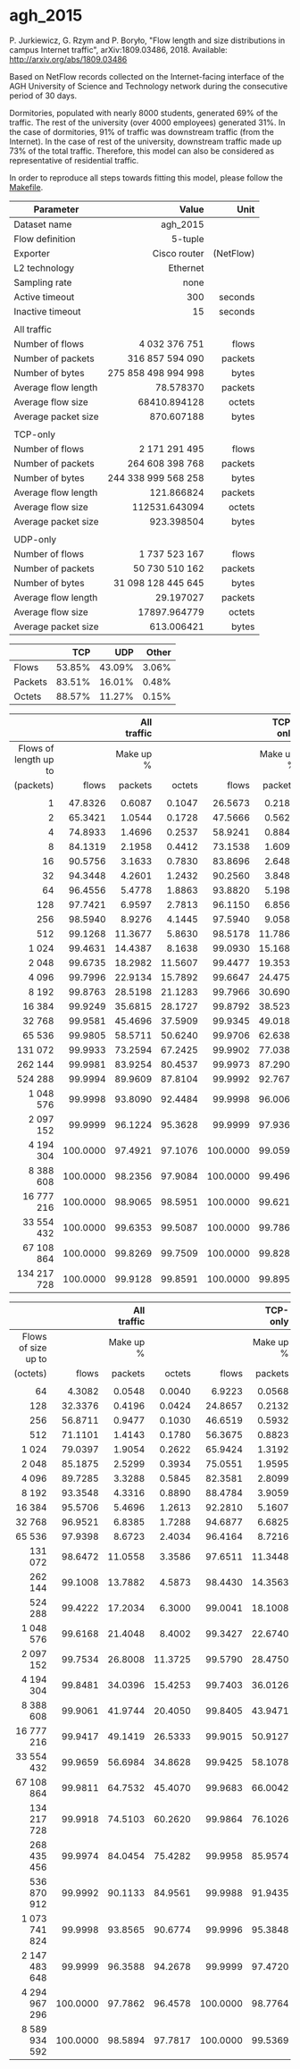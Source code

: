 # agh_2015

P. Jurkiewicz, G. Rzym and P. Boryło, "Flow length and size distributions in campus Internet traffic", arXiv:1809.03486, 2018. Available: http://arxiv.org/abs/1809.03486

Based on NetFlow records collected on the Internet-facing interface of the AGH University of Science and Technology network during the consecutive period of 30 days.

Dormitories, populated with nearly 8000 students, generated 69% of the traffic. The rest of the university (over 4000 employees) generated 31%. In the case of dormitories, 91% of traffic was downstream traffic (from the Internet).
In the case of rest of the university, downstream traffic made up 73% of the total traffic. Therefore, this model can also be considered as representative of residential traffic.

In order to reproduce all steps towards fitting this model, please follow the [Makefile](Makefile).

| Parameter | Value | Unit |
| - | -: | -: |
| Dataset name | agh_2015 | |
| Flow definition | 5-tuple | |
| Exporter | Cisco router | (NetFlow) |
| L2 technology | Ethernet | |
| Sampling rate | none | |
| Active timeout | 300 | seconds |
| Inactive timeout | 15 | seconds|
| | | |
| All traffic | | |
| Number of flows | 4 032 376 751 | flows |
| Number of packets | 316 857 594 090 | packets |
| Number of bytes | 275 858 498 994 998 | bytes |
| Average flow length | 78.578370 | packets |
| Average flow size | 68410.894128 | octets |
| Average packet size | 870.607188 | bytes |
| | | |
| TCP-only | | |
| Number of flows | 2 171 291 495 | flows |
| Number of packets | 264 608 398 768 | packets |
| Number of bytes | 244 338 999 568 258 | bytes |
| Average flow length | 121.866824 | packets |
| Average flow size | 112531.643094 | octets |
| Average packet size | 923.398504 | bytes |
| | | |
| UDP-only | | |
| Number of flows | 1 737 523 167 | flows |
| Number of packets | 50 730 510 162 | packets |
| Number of bytes | 31 098 128 445 645 | bytes |
| Average flow length | 29.197027 | packets |
| Average flow size | 17897.964779 | octets |
| Average packet size | 613.006421 | bytes |

|    | TCP | UDP | Other |
| :- | -:  | -:  | -:    |
| Flows | 53.85% | 43.09% | 3.06% |
| Packets | 83.51% | 16.01% | 0.48% |
| Octets | 88.57% | 11.27% | 0.15% |

| | | All traffic | | | TCP-only | | | UDP-only | |
| -: | -: | -: | -: | -: | -: | -: | -: | -: | -: |
| Flows of length up to | | Make up % | | | Make up % | | | Make up % | |
| (packets) | flows | packets | octets | flows | packets | octets | flows | packets | octets |
| | | | | | | | | | |
| 1 | 47.8326 | 0.6087 | 0.1047              | 26.5673 | 0.2180 | 0.0248    | 72.0893 | 2.4691 | 0.6936 |
| 2 | 65.3421 | 1.0544 | 0.1728              | 47.5666 | 0.5626 | 0.0652    | 85.9202 | 3.4165 | 0.9729 |
| 4 | 74.8933 | 1.4696 | 0.2537              | 58.9241 | 0.8847 | 0.1226    | 93.4510 | 4.2818 | 1.2308 |
| 8 | 84.1319 | 2.1958 | 0.4412              | 73.1538 | 1.6098 | 0.3050    | 96.9092 | 4.9940 | 1.4527 |
| 16 | 90.5756 | 3.1633 | 0.7830             | 83.8696 | 2.6480 | 0.6583    | 98.4129 | 5.5985 | 1.7030 |
| 32 | 94.3448 | 4.2601 | 1.2432             | 90.2560 | 3.8485 | 1.1430    | 99.1112 | 6.1370 | 1.9661 |
| 64 | 96.4556 | 5.4778 | 1.8863             | 93.8820 | 5.1985 | 1.8303    | 99.4607 | 6.6728 | 2.2622 |
| 128 | 97.7421 | 6.9597 | 2.7813            | 96.1150 | 6.8565 | 2.7917    | 99.6457 | 7.2502 | 2.6369 |
| 256 | 98.5940 | 8.9276 | 4.1445            | 97.5940 | 9.0582 | 4.2560    | 99.7673 | 8.0068 | 3.2041 |
| 512 | 99.1268 | 11.3677 | 5.8630           | 98.5178 | 11.7861 | 6.1010   | 99.8428 | 8.9430 | 3.9217 |
| 1 024 | 99.4631 | 14.4387 | 8.1638         | 99.0930 | 15.1682 | 8.5593   | 99.8988 | 10.3430 | 4.9581 |
| 2 048 | 99.6735 | 18.2982 | 11.5607        | 99.4477 | 19.3539 | 12.0957  | 99.9375 | 12.2954 | 7.1653 |
| 4 096 | 99.7996 | 22.9134 | 15.7892        | 99.6647 | 24.4758 | 16.6297  | 99.9562 | 14.1350 | 8.9254 |
| 8 192 | 99.8763 | 28.5198 | 21.1283        | 99.7966 | 30.6908 | 22.3573  | 99.9681 | 16.5167 | 11.1823 |
| 16 384 | 99.9249 | 35.6815 | 28.1727       | 99.8792 | 38.5230 | 29.8534  | 99.9772 | 20.1770 | 14.6856 |
| 32 768 | 99.9581 | 45.4696 | 37.5909       | 99.9345 | 49.0188 | 39.7829  | 99.9849 | 26.3610 | 20.1202 |
| 65 536 | 99.9805 | 58.5711 | 50.6240       | 99.9706 | 62.6382 | 53.3185  | 99.9915 | 36.8420 | 29.2514 |
| 131 072 | 99.9933 | 73.2594 | 67.2425      | 99.9902 | 77.0380 | 70.2250  | 99.9967 | 53.2005 | 43.7028 |
| 262 144 | 99.9981 | 83.9254 | 80.4537      | 99.9973 | 87.2900 | 83.5018  | 99.9988 | 66.2152 | 56.4890 |
| 524 288 | 99.9994 | 89.9609 | 87.8104      | 99.9992 | 92.7675 | 90.5868  | 99.9996 | 75.2048 | 65.9873 |
| 1 048 576 | 99.9998 | 93.8090 | 92.4484    | 99.9998 | 96.0066 | 94.7181  | 99.9999 | 82.2277 | 74.5952 |
| 2 097 152 | 99.9999 | 96.1224 | 95.3628    | 99.9999 | 97.9366 | 97.2627  | 99.9999 | 86.5530 | 80.3917 |
| 4 194 304 | 100.0000 | 97.4921 | 97.1076   | 100.0000 | 99.0591 | 98.8117 | 100.0000 | 89.2491 | 83.6806 |
| 8 388 608 | 100.0000 | 98.2356 | 97.9084   | 100.0000 | 99.4960 | 99.4221 | 100.0000 | 91.6152 | 86.0016 |
| 16 777 216 | 100.0000 | 98.9065 | 98.5951  | 100.0000 | 99.6210 | 99.5394 | 100.0000 | 95.1656 | 91.1591 |
| 33 554 432 | 100.0000 | 99.6353 | 99.5087  | 100.0000 | 99.7861 | 99.6792 | 100.0000 | 98.8951 | 98.2858 |
| 67 108 864 | 100.0000 | 99.8269 | 99.7509  | 100.0000 | 99.8288 | 99.7393 | 100.0000 | 99.8258 | 99.8713 |
| 134 217 728 | 100.0000 | 99.9128 | 99.8591 | 100.0000 | 99.8956 | 99.8409 | 100.0000 | 100.0000 | 100.0000 |

| | | All traffic | | | TCP-only | | | UDP-only | |
| -: | -: | -: | -: | -: | -: | -: | -: | -: | -: |
| Flows of size up to | | Make up % | | | Make up % | | | Make up % | |
| (octets) | flows | packets | octets | flows | packets | octets | flows | packets | octets |
| | | | | | | | | | |
| 64 | 4.3082 | 0.0548 | 0.0040                | 6.9223 | 0.0568 | 0.0039     | 1.1258 | 0.0386 | 0.0040 |
| 128 | 32.3376 | 0.4196 | 0.0424              | 24.8657 | 0.2132 | 0.0168    | 38.9641 | 1.3367 | 0.2140 |
| 256 | 56.8711 | 0.9477 | 0.1030              | 46.6519 | 0.5932 | 0.0486    | 67.4629 | 2.5868 | 0.4897 |
| 512 | 71.1101 | 1.4143 | 0.1780              | 56.3675 | 0.8823 | 0.0812    | 87.9533 | 3.9487 | 0.8905 |
| 1 024 | 79.0397 | 1.9054 | 0.2622            | 65.9424 | 1.3192 | 0.1443    | 94.1627 | 4.6973 | 1.1340 |
| 2 048 | 85.1875 | 2.5299 | 0.3934            | 75.0551 | 1.9595 | 0.2634    | 96.9302 | 5.2317 | 1.3528 |
| 4 096 | 89.7285 | 3.3288 | 0.5845            | 82.3581 | 2.8099 | 0.4505    | 98.2762 | 5.7397 | 1.5681 |
| 8 192 | 93.3548 | 4.3316 | 0.8890            | 88.4784 | 3.9059 | 0.7634    | 99.0219 | 6.2580 | 1.8046 |
| 16 384 | 95.5706 | 5.4696 | 1.2613           | 92.2810 | 5.1607 | 1.1520    | 99.4008 | 6.7929 | 2.0457 |
| 32 768 | 96.9521 | 6.8385 | 1.7288           | 94.6877 | 6.6825 | 1.6473    | 99.5938 | 7.3776 | 2.2938 |
| 65 536 | 97.9398 | 8.6723 | 2.4034           | 96.4164 | 8.7216 | 2.3649    | 99.7202 | 8.1431 | 2.6245 |
| 131 072 | 98.6472 | 11.0558 | 3.3586         | 97.6511 | 11.3448 | 3.3790   | 99.8117 | 9.2470 | 3.0959 |
| 262 144 | 99.1008 | 13.7882 | 4.5873         | 98.4430 | 14.3563 | 4.6832   | 99.8686 | 10.4009 | 3.6807 |
| 524 288 | 99.4222 | 17.2034 | 6.3000         | 99.0041 | 18.1008 | 6.4993   | 99.9084 | 11.9168 | 4.4992 |
| 1 048 576 | 99.6168 | 21.4048 | 8.4002       | 99.3427 | 22.6740 | 8.7190   | 99.9345 | 14.0095 | 5.5777 |
| 2 097 152 | 99.7534 | 26.8008 | 11.3725      | 99.5790 | 28.4750 | 11.8410  | 99.9548 | 17.1643 | 7.3150 |
| 4 194 304 | 99.8481 | 34.0396 | 15.4253      | 99.7403 | 36.0126 | 16.0511  | 99.9726 | 22.7803 | 10.1026 |
| 8 388 608 | 99.9061 | 41.9744 | 20.4050      | 99.8405 | 43.9471 | 21.2798  | 99.9817 | 30.6529 | 13.1125 |
| 16 777 216 | 99.9417 | 49.1419 | 26.5333     | 99.9015 | 50.9127 | 27.6685  | 99.9879 | 38.9022 | 17.2073 |
| 33 554 432 | 99.9659 | 56.6984 | 34.8628     | 99.9425 | 58.1078 | 36.2686  | 99.9926 | 48.4453 | 23.4513 |
| 67 108 864 | 99.9811 | 64.7532 | 45.4070     | 99.9683 | 66.0042 | 47.1078  | 99.9958 | 57.4070 | 31.7235 |
| 134 217 728 | 99.9918 | 74.5103 | 60.2620    | 99.9864 | 76.1026 | 62.3844  | 99.9979 | 65.6134 | 43.3810 |
| 268 435 456 | 99.9974 | 84.0454 | 75.4282    | 99.9958 | 85.9574 | 77.8295  | 99.9992 | 73.7219 | 56.4785 |
| 536 870 912 | 99.9992 | 90.1133 | 84.9561    | 99.9988 | 91.9435 | 87.2988  | 99.9997 | 80.3462 | 66.4994 |
| 1 073 741 824 | 99.9998 | 93.8565 | 90.6774  | 99.9996 | 95.3848 | 92.7713  | 99.9999 | 85.7396 | 74.1849 |
| 2 147 483 648 | 99.9999 | 96.3588 | 94.2678  | 99.9999 | 97.4720 | 96.0601  | 100.0000 | 90.4601 | 80.1460 |
| 4 294 967 296 | 100.0000 | 97.7862 | 96.4578 | 100.0000 | 98.7764 | 98.1047 | 100.0000 | 92.5666 | 83.4960 |
| 8 589 934 592 | 100.0000 | 98.5894 | 97.7817 | 100.0000 | 99.5369 | 99.3207 | 100.0000 | 93.6143 | 85.6806 |
